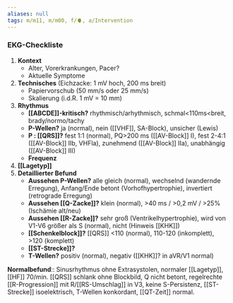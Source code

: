 ```yaml
---
aliases: null
tags: m/m11, m/m00, f/🫀, a/Intervention
---
```

### EKG-Checkliste
1. **Kontext**
	- Alter, Vorerkrankungen, Pacer?
	- Aktuelle Symptome
2. **Technisches** (Eichzacke: 1 mV hoch, 200 ms breit)
	- Papiervorschub (50 mm/s oder 25 mm/s)
	- Skalierung (i.d.R. 1 mV = 10 mm)
3. **Rhythmus**
	- **[[ABCDE]]-kritisch?** rhythmisch/arhythmisch, schmal<110ms<breit, brady/normo/tachy
	- **P-Wellen?** ja (normal), nein ([[VHF]], SA-Block), unsicher (Lewis)
	- **P : [[QRS]]?** fest 1:1 (normal), PQ>200 ms ([[AV-Block]] I), fest 2-4:1 ([[AV-Block]] IIb, VHFla), zunehmend ([[AV-Block]] IIa), unabhängig ([[AV-Block]] III)
	- **Frequenz**
4. **[[Lagetyp]]**
5. **Detaillierter Befund**
	- **Aussehen P-Wellen?** alle gleich (normal), wechselnd (wandernde Erregung), Anfang/Ende betont (Vorhofhypertrophie), invertiert (retrograde Erregung)
	- **Aussehen [[Q-Zacke]]?** klein (normal), >40 ms / >0,2 mV / >25% (Ischämie alt/neu)
	- **Aussehen [[R-Zacke]]?** sehr groß (Ventrikelhypertrophie), wird von V1-V6 größer als S (normal), nicht (Hinweis [[KHK]])
	- **[[Schenkelblock]]?** [[QRS]] <110 (normal), 110-120 (inkomplett), >120 (komplett)
	- **[[ST-Strecke]]?**
	- **T-Wellen?** positiv (normal), negativ ([[KHK]]? in aVR/V1 normal)

**Normalbefund**:: Sinusrhythmus ohne Extrasystolen, normaler [[Lagetyp]], [[HF]] 70/min. [[QRS]] schlank ohne Blockbild, Q nicht betont, regelrechte [[R-Progression]] mit R/[[RS-Umschlag]] in V3, keine S-Persistenz, [[ST-Strecke]] isoelektrisch, T-Wellen konkordant, [[QT-Zeit]] normal.